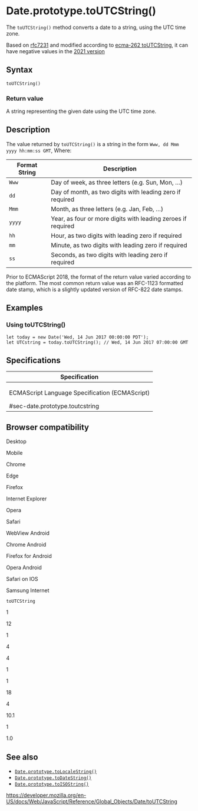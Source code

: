 Date.prototype.toUTCString()
============================

The `toUTCString()` method converts a date to a string, using the UTC time zone.

Based on [rfc7231](https://datatracker.ietf.org/doc/html/rfc7231#section-7.1.1.1) and modified according to [ecma-262 toUTCString](https://www.ecma-international.org/ecma-262/10.0/index.html#sec-date.prototype.toutcstring), it can have negative values in the [2021 version](https://tc39.es/ecma262/#sec-date.prototype.toutcstring)

Syntax
------

    toUTCString()

### Return value

A string representing the given date using the UTC time zone.

Description
-----------

The value returned by `toUTCString()` is a string in the form `Www, dd Mmm yyyy hh:mm:ss GMT`, Where:

<table><thead><tr class="header"><th>Format String</th><th>Description</th></tr></thead><tbody><tr class="odd"><td><code>Www</code></td><td>Day of week, as three letters (e.g. Sun, Mon, …)</td></tr><tr class="even"><td><code>dd</code></td><td>Day of month, as two digits with leading zero if required</td></tr><tr class="odd"><td><code>Mmm</code></td><td>Month, as three letters (e.g. Jan, Feb, …)</td></tr><tr class="even"><td><code>yyyy</code></td><td>Year, as four or more digits with leading zeroes if required</td></tr><tr class="odd"><td><code>hh</code></td><td>Hour, as two digits with leading zero if required</td></tr><tr class="even"><td><code>mm</code></td><td>Minute, as two digits with leading zero if required</td></tr><tr class="odd"><td><code>ss</code></td><td>Seconds, as two digits with leading zero if required</td></tr></tbody></table>

Prior to ECMAScript 2018, the format of the return value varied according to the platform. The most common return value was an RFC-1123 formatted date stamp, which is a slightly updated version of RFC-822 date stamps.

Examples
--------

### Using toUTCString()

    let today = new Date('Wed, 14 Jun 2017 00:00:00 PDT');
    let UTCstring = today.toUTCString(); // Wed, 14 Jun 2017 07:00:00 GMT

Specifications
--------------

<table><colgroup><col style="width: 100%" /></colgroup><thead><tr class="header"><th>Specification</th></tr></thead><tbody><tr class="odd"><td><p>ECMAScript Language Specification (ECMAScript)<br />
</p><span class="small">#sec-date.prototype.toutcstring</span></td></tr></tbody></table>

Browser compatibility
---------------------

Desktop

Mobile

Chrome

Edge

Firefox

Internet Explorer

Opera

Safari

WebView Android

Chrome Android

Firefox for Android

Opera Android

Safari on IOS

Samsung Internet

`toUTCString`

1

12

1

4

4

1

1

18

4

10.1

1

1.0

See also
--------

-   [`Date.prototype.toLocaleString()`](tolocalestring)
-   [`Date.prototype.toDateString()`](todatestring)
-   [`Date.prototype.toISOString()`](toisostring)

<a href="https://developer.mozilla.org/en-US/docs/Web/JavaScript/Reference/Global_Objects/Date/toUTCString" class="_attribution-link">https://developer.mozilla.org/en-US/docs/Web/JavaScript/Reference/Global_Objects/Date/toUTCString</a>

